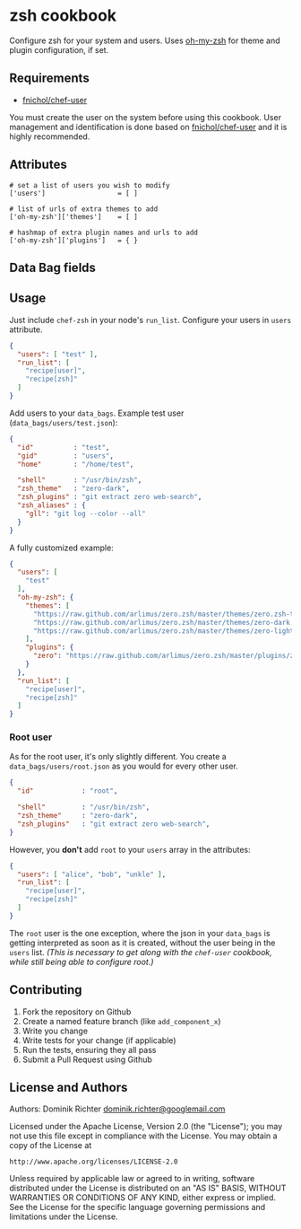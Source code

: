 # zsh cookbook

Configure zsh for your system and users. Uses [oh-my-zsh](https://github.com/robbyrussell/oh-my-zsh) for theme and plugin configuration, if set.

## Requirements

* [fnichol/chef-user](https://github.com/fnichol/chef-user)

You must create the user on the system before using this cookbook. User management and identification is done based on [fnichol/chef-user](https://github.com/fnichol/chef-user) and it is highly recommended.

## Attributes

    # set a list of users you wish to modify
    ['users']                  = [ ]
    
    # list of urls of extra themes to add
    ['oh-my-zsh']['themes']    = [ ]

    # hashmap of extra plugin names and urls to add
    ['oh-my-zsh']['plugins']   = { }

## Data Bag fields

## Usage

Just include `chef-zsh` in your node's `run_list`. Configure your users in `users` attribute.

```json
{
  "users": [ "test" ],
  "run_list": [
    "recipe[user]",
    "recipe[zsh]"
  ]
}
```

Add users to your `data_bags`. Example test user (`data_bags/users/test.json`):

```json
{
  "id"          : "test",
  "gid"         : "users",
  "home"        : "/home/test",

  "shell"       : "/usr/bin/zsh",
  "zsh_theme"   : "zero-dark",
  "zsh_plugins" : "git extract zero web-search",
  "zsh_aliases" : {
    "gll": "git log --color --all"
  }
}
```

A fully customized example:

```json
{
  "users": [
    "test"
  ],
  "oh-my-zsh": {
    "themes": [
      "https://raw.github.com/arlimus/zero.zsh/master/themes/zero.zsh-theme.base",
      "https://raw.github.com/arlimus/zero.zsh/master/themes/zero-dark.zsh-theme",
      "https://raw.github.com/arlimus/zero.zsh/master/themes/zero-light.zsh-theme"
    ],
    "plugins": {
      "zero": "https://raw.github.com/arlimus/zero.zsh/master/plugins/zero/zero.plugin.zsh"
    }
  },
  "run_list": [
    "recipe[user]",
    "recipe[zsh]"
  ]
}
```

### Root user

As for the root user, it's only slightly different. You create a `data_bags/users/root.json` as you would for every other user.

```json
{
  "id"            : "root",

  "shell"         : "/usr/bin/zsh",
  "zsh_theme"     : "zero-dark",
  "zsh_plugins"   : "git extract zero web-search",
}
```

However, you **don't** add `root` to your `users` array in the attributes:

```json
{
  "users": [ "alice", "bob", "unkle" ],
  "run_list": [
    "recipe[user]",
    "recipe[zsh]"
  ]
}
```

The `root` user is the one exception, where the json in your `data_bags` is getting interpreted as soon as it is created, without the user being in the `users` list. _(This is necessary to get along with the `chef-user` cookbook, while still being able to configure root.)_


## Contributing

1. Fork the repository on Github
2. Create a named feature branch (like `add_component_x`)
3. Write you change
4. Write tests for your change (if applicable)
5. Run the tests, ensuring they all pass
6. Submit a Pull Request using Github

## License and Authors

Authors: Dominik Richter <dominik.richter@googlemail.com>

Licensed under the Apache License, Version 2.0 (the "License");
you may not use this file except in compliance with the License.
You may obtain a copy of the License at

    http://www.apache.org/licenses/LICENSE-2.0

Unless required by applicable law or agreed to in writing, software
distributed under the License is distributed on an "AS IS" BASIS,
WITHOUT WARRANTIES OR CONDITIONS OF ANY KIND, either express or implied.
See the License for the specific language governing permissions and
limitations under the License.
